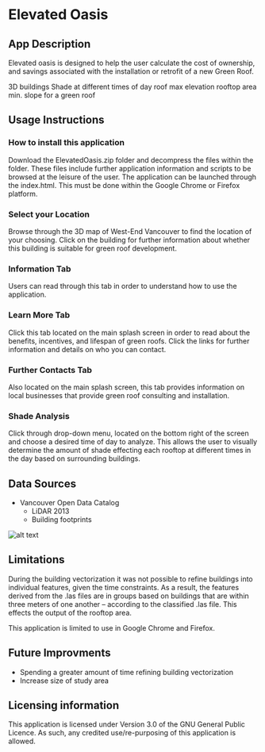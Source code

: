 # Elevated Oasis 

## App Description
Elevated oasis is designed to help the user calculate the cost of ownership, and savings associated with the installation or retrofit of a new Green Roof. 

3D buildings
Shade at different times of day
roof max elevation
rooftop area
min. slope for a green roof



## Usage Instructions
### How to install this application
Download the ElevatedOasis.zip folder and decompress the files within the folder. These files include further application information and scripts to be browsed at the leisure of the user. The application can be launched through the index.html. This must be done within the Google Chrome or Firefox platform. 

### Select your Location
Browse through the 3D map of West-End Vancouver to find the location of your choosing. Click on the building for further information about whether this building is suitable for green roof development.

### Information Tab
Users can read through this tab in order to understand how to use the application. 

### Learn More Tab
Click this tab located on the main splash screen in order to read about the benefits, incentives, and lifespan of green roofs. Click the links for further information and details on who you can contact.

### Further Contacts Tab
Also located on the main splash screen, this tab provides information on local businesses that provide green roof consulting and installation.

### Shade Analysis
Click through drop-down menu, located on the bottom right of the screen and choose a desired time of day to analyze. This allows the user to visually determine the amount of shade effecting each rooftop at different times in the day based on surrounding buildings.

## Data Sources
* Vancouver Open Data Catalog
  * LiDAR 2013
  * Building footprints
  
![alt text](https://lh4.googleusercontent.com/VcGrncmokM_2CMKzjcv_Sr3UtfugfVwNyzPUL9u0CD5ofbriZfqEQj5Lc0SbmrCA2S_z0ZkzLSGqNw=w1600-h720)

## Limitations
During the building vectorization it was not possible to refine buildings into individual features, given the time constraints. As a result, the features derived from the .las files are in groups based on buildings that are within three meters of one another – according to the classified .las file. This effects the output of the rooftop area. 

This application is limited to use in Google Chrome and Firefox.

## Future Improvments
* Spending a greater amount of time refining building vectorization
* Increase size of study area


## Licensing information 
This application is licensed under Version 3.0 of the GNU General Public Licence.  As such, any credited use/re-purposing of this application is allowed.


